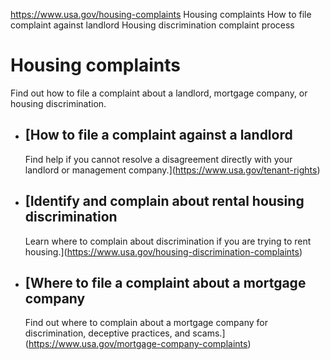 

https://www.usa.gov/housing-complaints
Housing complaints
How to file complaint against landlord
Housing discrimination complaint process

Housing complaints
==================

Find out how to file a complaint about a landlord, mortgage company, or housing discrimination.

* [How to file a complaint against a landlord
  ------------------------------------------

  Find help if you cannot resolve a disagreement directly with your landlord or management company.](https://www.usa.gov/tenant-rights)
* [Identify and complain about rental housing discrimination
  ---------------------------------------------------------

  Learn where to complain about discrimination if you are trying to rent housing.](https://www.usa.gov/housing-discrimination-complaints)
* [Where to file a complaint about a mortgage company
  --------------------------------------------------

  Find out where to complain about a mortgage company for discrimination, deceptive practices, and scams.](https://www.usa.gov/mortgage-company-complaints)
